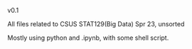 v0.1

All files related to CSUS STAT129(Big Data) Spr 23, unsorted


Mostly using python and .ipynb, with some shell script.
